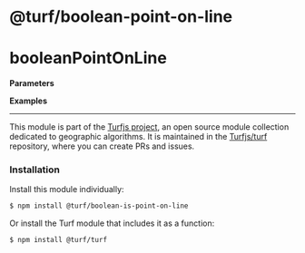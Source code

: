 # @turf/boolean-point-on-line

# booleanPointOnLine

<DESCRIPTION>

**Parameters**
<PARAMETERS>

**Examples**

<!-- This file is automatically generated. Please don't edit it directly:
if you find an error, edit the source file (likely index.js), and re-run
./scripts/generate-readmes in the turf project. -->

---

This module is part of the [Turfjs project](http://turfjs.org/), an open source
module collection dedicated to geographic algorithms. It is maintained in the
[Turfjs/turf](https://github.com/Turfjs/turf) repository, where you can create
PRs and issues.

### Installation

Install this module individually:

```sh
$ npm install @turf/boolean-is-point-on-line
```

Or install the Turf module that includes it as a function:

```sh
$ npm install @turf/turf
```
